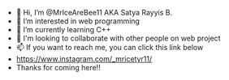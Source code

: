 - 👋 Hi, I’m @MrIceAreBee11 AKA Satya Rayyis B.
- 👀 I’m interested in web programming
- 🌱 I’m currently learning C++
- 💞️ I'm looking to collaborate with other people on web project
- 📫 If you want to reach me, you can click this link below
- https://www.instagram.com/_mricetyr11/
- Thanks for coming here!!

<!---
MrIceAreBee11/MrIceAreBee11 is a ✨ special ✨ repository because its `README.md` (this file) appears on your GitHub profile.
You can click the Preview link to take a look at your changes.
--->
